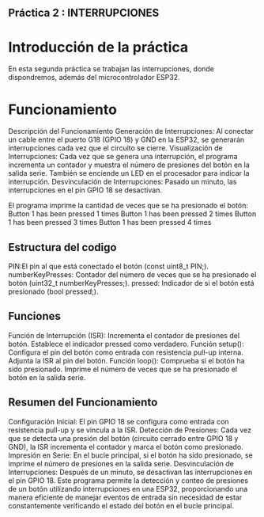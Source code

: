 ## Práctica 2 : INTERRUPCIONES
# Introducción de la práctica
En esta segunda práctica se trabajan las interrupciones, donde dispondremos, además del microcontrolador ESP32.

# Funcionamiento
Descripción del Funcionamiento
Generación de Interrupciones: Al conectar un cable entre el puerto G18 (GPIO 18) y GND en la ESP32, se generarán interrupciones cada vez que el circuito se cierre.
Visualización de Interrupciones: Cada vez que se genera una interrupción, el programa incrementa un contador y muestra el número de presiones del botón en la salida serie. También se enciende un LED en el procesador para indicar la interrupción.
Desvinculación de Interrupciones: Pasado un minuto, las interrupciones en el pin GPIO 18 se desactivan.

El programa imprime la cantidad de veces que se ha presionado el botón:
Button 1 has been pressed 1 times
Button 1 has been pressed 2 times
Button 1 has been pressed 3 times
Button 1 has been pressed 4 times

## Estructura del codigo

PIN:El pin al que está conectado el botón (const uint8_t PIN;).
numberKeyPresses: Contador del número de veces que se ha presionado el botón (uint32_t numberKeyPresses;).
pressed: Indicador de si el botón está presionado (bool pressed;).

## Funciones
Función de Interrupción (ISR):
Incrementa el contador de presiones del botón.
Establece el indicador pressed como verdadero.
Función setup():
Configura el pin del botón como entrada con resistencia pull-up interna.
Adjunta la ISR al pin del botón.
Función loop():
Comprueba si el botón ha sido presionado.
Imprime el número de veces que se ha presionado el botón en la salida serie.

## Resumen del Funcionamiento
Configuración Inicial:
El pin GPIO 18 se configura como entrada con resistencia pull-up y se vincula a la ISR.
Detección de Presiones:
Cada vez que se detecta una presión del botón (circuito cerrado entre GPIO 18 y GND), la ISR incrementa el contador y marca el botón como presionado.
Impresión en Serie:
En el bucle principal, si el botón ha sido presionado, se imprime el número de presiones en la salida serie.
Desvinculación de Interrupciones:
Después de un minuto, se desactivan las interrupciones en el pin GPIO 18.
Este programa permite la detección y conteo de presiones de un botón utilizando interrupciones en una ESP32, proporcionando una manera eficiente de manejar eventos de entrada sin necesidad de estar constantemente verificando el estado del botón en el bucle principal.


